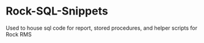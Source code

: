 # Rock-SQL-Snippets
Used to house sql code for report, stored procedures, and helper scripts for Rock RMS 
